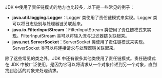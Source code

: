 JDK 中使用了责任链模式的地方也比较多，以下是一些常见的例子：

- **java.util.logging.Logger**：Logger 类使用了责任链模式来实现。Logger 类可以将日志级别与处理器链关联起来。
- **java.io.FilterInputStream**：FilterInputStream 类使用了责任链模式来实现。FilterInputStream 类可以将输入流与过滤器链关联起来。
- **java.net.ServerSocket**：ServerSocket 类使用了责任链模式来实现。ServerSocket 类可以将连接请求与处理器链关联起来。

除了这些常见的类之外，JDK 中还有很多其他类使用了责任链模式。责任链模式在 JDK 中被广泛使用，是因为它可以将请求从一个对象传递到另一个对象，直到找到合适的对象来处理请求。